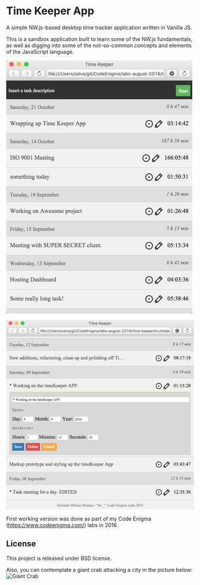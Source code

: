 Time Keeper App
===============

A simple NW.js-based desktop time tracker application written in Vanilla JS.

This is a sandbox application built to learn some of the NW.js fundamentals, as
well as digging into some of the not-so-common concepts and elements of the 
JavaScript language.

![Time Keeper Main UI](https://raw.githubusercontent.com/salvamomo/time-keeper/master/doc/images/time_keeper_main.jpg)


![Time Keeper Edit Entry widget](https://raw.githubusercontent.com/salvamomo/time-keeper/master/doc/images/time_keeper_edit_time_entry.jpg)

First working version was done as part of my Code Enigma (https://www.codeenigma.com/) labs in 2016.

License
-------
This project is released under BSD license.

Also, you can contemplate a giant crab attacking a city in the picture below:
![Giant Crab](http://roberthood.net/blog/wp-content/uploads/2008/05/_incredible_giant_crab_redux_by_vegasmike.jpg)
